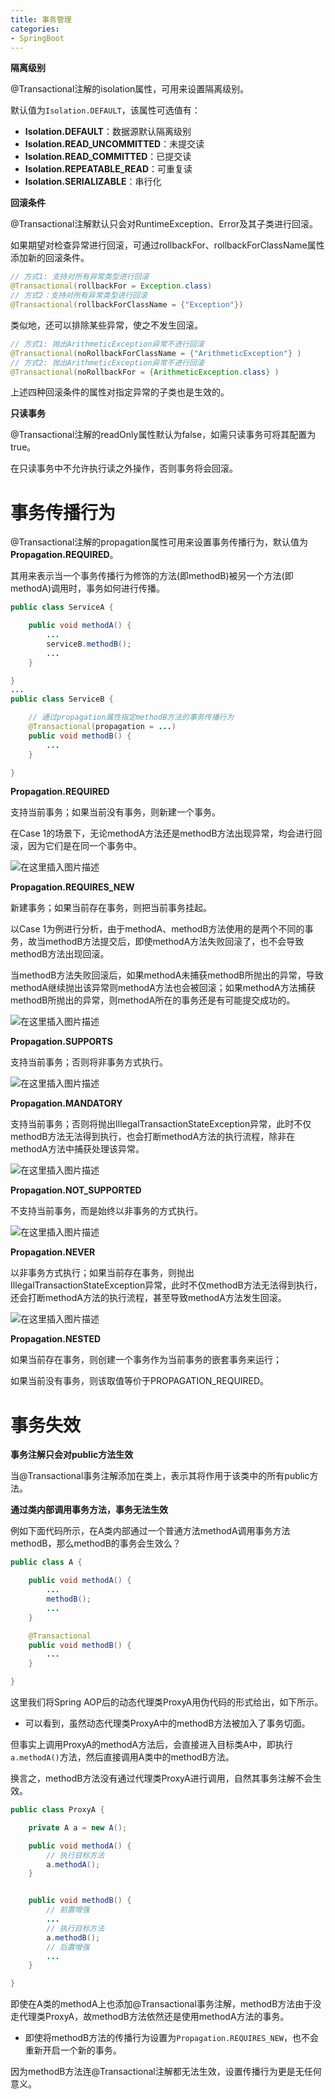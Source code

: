 ```yaml
---
title: 事务管理
categories: 
- SpringBoot
---
```


**隔离级别**

@Transactional注解的isolation属性，可用来设置隔离级别。

默认值为`Isolation.DEFAULT`，该属性可选值有：

- **Isolation.DEFAULT**：数据源默认隔离级别
- **Isolation.READ_UNCOMMITTED**：未提交读
- **Isolation.READ_COMMITTED**：已提交读
- **Isolation.REPEATABLE_READ**：可重复读
- **Isolation.SERIALIZABLE**：串行化

**回滚条件**

@Transactional注解默认只会对RuntimeException、Error及其子类进行回滚。

如果期望对检查异常进行回滚，可通过rollbackFor、rollbackForClassName属性添加新的回滚条件。

```java
// 方式1: 支持对所有异常类型进行回滚
@Transactional(rollbackFor = Exception.class)
// 方式2：支持对所有异常类型进行回滚
@Transactional(rollbackForClassName = {"Exception"})
```

类似地，还可以排除某些异常，使之不发生回滚。

```java
// 方式1: 抛出ArithmeticException异常不进行回滚
@Transactional(noRollbackForClassName = {"ArithmeticException"} )
// 方式2: 抛出ArithmeticException异常不进行回滚
@Transactional(noRollbackFor = {ArithmeticException.class} )
```

上述四种回滚条件的属性对指定异常的子类也是生效的。

**只读事务**

@Transactional注解的readOnly属性默认为false，如需只读事务可将其配置为true。

在只读事务中不允许执行读之外操作，否则事务将会回滚。

# 事务传播行为

@Transactional注解的propagation属性可用来设置事务传播行为，默认值为**Propagation.REQUIRED**。

其用来表示当一个事务传播行为修饰的方法(即methodB)被另一个方法(即methodA)调用时，事务如何进行传播。

```java
public class ServiceA {

    public void methodA() {
        ...
        serviceB.methodB();
        ...
    }

}
...
public class ServiceB {

    // 通过propagation属性指定methodB方法的事务传播行为
    @Transactional(propagation = ...)
    public void methodB() {
        ...
    }

}
```

**Propagation.REQUIRED**

支持当前事务；如果当前没有事务，则新建一个事务。

在Case 1的场景下，无论methodA方法还是methodB方法出现异常，均会进行回滚，因为它们是在同一个事务中。

![在这里插入图片描述](https://img-blog.csdnimg.cn/82340e1d5f7e4a95ab26c71d06412217.png?x-oss-process=image/watermark,type_d3F5LXplbmhlaQ,shadow_50,text_Q1NETiBA5pyI5Ly06aOe6bG8,size_20,color_FFFFFF,t_70,g_se,x_16)

**Propagation.REQUIRES_NEW**

新建事务；如果当前存在事务，则把当前事务挂起。

以Case 1为例进行分析，由于methodA、methodB方法使用的是两个不同的事务，故当methodB方法提交后，即使methodA方法失败回滚了，也不会导致methodB方法出现回滚。

当methodB方法失败回滚后，如果methodA未捕获methodB所抛出的异常，导致methodA继续抛出该异常则methodA方法也会被回滚；如果methodA方法捕获methodB所抛出的异常，则methodA所在的事务还是有可能提交成功的。

![在这里插入图片描述](https://img-blog.csdnimg.cn/e14d15bf370b48cc8b0f054e113670a4.png?x-oss-process=image/watermark,type_d3F5LXplbmhlaQ,shadow_50,text_Q1NETiBA5pyI5Ly06aOe6bG8,size_20,color_FFFFFF,t_70,g_se,x_16)

**Propagation.SUPPORTS**

支持当前事务；否则将非事务方式执行。

![在这里插入图片描述](https://img-blog.csdnimg.cn/4d8fd1aa457140b18114553ee381d506.png?x-oss-process=image/watermark,type_d3F5LXplbmhlaQ,shadow_50,text_Q1NETiBA5pyI5Ly06aOe6bG8,size_20,color_FFFFFF,t_70,g_se,x_16)

**Propagation.MANDATORY**

支持当前事务；否则将抛出IllegalTransactionStateException异常，此时不仅methodB方法无法得到执行，也会打断methodA方法的执行流程，除非在methodA方法中捕获处理该异常。

![在这里插入图片描述](https://img-blog.csdnimg.cn/31f5e1d53eed4d0fb8d696b4fb66c9ef.png?x-oss-process=image/watermark,type_d3F5LXplbmhlaQ,shadow_50,text_Q1NETiBA5pyI5Ly06aOe6bG8,size_20,color_FFFFFF,t_70,g_se,x_16)

**Propagation.NOT_SUPPORTED**

不支持当前事务，而是始终以非事务的方式执行。

![在这里插入图片描述](https://img-blog.csdnimg.cn/dc76e278698e4ca4baa9f1da03b2e79e.png?x-oss-process=image/watermark,type_d3F5LXplbmhlaQ,shadow_50,text_Q1NETiBA5pyI5Ly06aOe6bG8,size_20,color_FFFFFF,t_70,g_se,x_16)

**Propagation.NEVER**

以非事务方式执行；如果当前存在事务，则抛出IllegalTransactionStateException异常，此时不仅methodB方法无法得到执行，还会打断methodA方法的执行流程，甚至导致methodA方法发生回滚。

![在这里插入图片描述](https://img-blog.csdnimg.cn/b6d439d1f4fd490db4be18332e7ea174.png?x-oss-process=image/watermark,type_d3F5LXplbmhlaQ,shadow_50,text_Q1NETiBA5pyI5Ly06aOe6bG8,size_20,color_FFFFFF,t_70,g_se,x_16)

**Propagation.NESTED**

如果当前存在事务，则创建一个事务作为当前事务的嵌套事务来运行；

如果当前没有事务，则该取值等价于PROPAGATION_REQUIRED。

# 事务失效

**事务注解只会对public方法生效**

当@Transactional事务注解添加在类上，表示其将作用于该类中的所有public方法。

**通过类内部调用事务方法，事务无法生效**

例如下面代码所示，在A类内部通过一个普通方法methodA调用事务方法methodB，那么methodB的事务会生效么？

```java
public class A {

    public void methodA() {
        ...
        methodB();
        ...
    }

    @Transactional
    public void methodB() {
        ...
    }

}
```

这里我们将Spring AOP后的动态代理类ProxyA用伪代码的形式给出，如下所示。

* 可以看到，虽然动态代理类ProxyA中的methodB方法被加入了事务切面。

但事实上调用ProxyA的methodA方法后，会直接进入目标类A中，即执行`a.methodA()`方法，然后直接调用A类中的methodB方法。

换言之，methodB方法没有通过代理类ProxyA进行调用，自然其事务注解不会生效。

```java
public class ProxyA {

    private A a = new A();

    public void methodA() {
        // 执行目标方法
        a.methodA();
    }


    public void methodB() {
        // 前置增强
        ...
        // 执行目标方法
        a.methodB();
        // 后置增强
        ...
    }

}
```

即使在A类的methodA上也添加@Transactional事务注解，methodB方法由于没走代理类ProxyA，故methodB方法依然还是使用methodA方法的事务。

* 即使将methodB方法的传播行为设置为`Propagation.REQUIRES_NEW`，也不会重新开启一个新的事务。

因为methodB方法连@Transactional注解都无法生效，设置传播行为更是无任何意义。